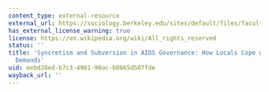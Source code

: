 ```yaml
---
content_type: external-resource
external_url: https://sociology.berkeley.edu/sites/default/files/faculty/swidler/Swidler%20Syncretism%20and%20Subversion%20in%20Poku%20ed%20AIDS%20and%20Governance.pdf
has_external_license_warning: true
license: https://en.wikipedia.org/wiki/All_rights_reserved
status: ''
title: 'Syncretism and Subversion in AIDS Governance: How Locals Cope with Global
  Demands'
uid: eebd28ed-b7c3-4981-90ac-b8665d507fde
wayback_url: ''
---
```

